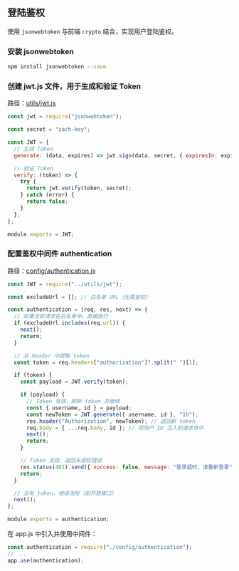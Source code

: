 ## 登陆鉴权

使用 `jsonwebtoken` 与前端 `crypto` 结合，实现用户登陆鉴权。

### 安装 jsonwebtoken

```bash
npm install jsonwebtoken --save
```

### 创建 jwt.js 文件，用于生成和验证 Token

路径：[utils/jwt.js](../utils/jwt.js)

```javascript
const jwt = require("jsonwebtoken");

const secret = "zach-key";

const JWT = {
  // 生成 Token
  generate: (data, expires) => jwt.sign(data, secret, { expiresIn: expires }),

  // 验证 Token
  verify: (token) => {
    try {
      return jwt.verify(token, secret);
    } catch (error) {
      return false;
    }
  },
};

module.exports = JWT;
```

### 配置鉴权中间件 authentication

路径：[config/authentication.js](../config/authentication.js)

```javascript
const JWT = require("../utils/jwt");

const excludeUrl = []; // 白名单 URL（无需鉴权）

const authentication = (req, res, next) => {
  // 如果当前请求在白名单中，直接放行
  if (excludeUrl.includes(req.url)) {
    next();
    return;
  }

  // 从 header 中提取 token
  const token = req.headers["authorization"]?.split(" ")[1];

  if (token) {
    const payload = JWT.verify(token);

    if (payload) {
      // Token 有效，刷新 token 并继续
      const { username, id } = payload;
      const newToken = JWT.generate({ username, id }, "1h");
      res.header("Authorization", newToken); // 返回新 token
      req.body = { ...req.body, id }; // 将用户 ID 注入到请求体中
      next();
      return;
    }

    // Token 无效，返回未授权错误
    res.status(401).send({ success: false, message: "登录超时，请重新登录" });
    return;
  }

  // 没有 token，继续流程（如开放接口）
  next();
};

module.exports = authentication;
```

在 app.js 中引入并使用中间件：

```javascript
const authentication = require("./config/authentication");
// ...
app.use(authentication);
```
